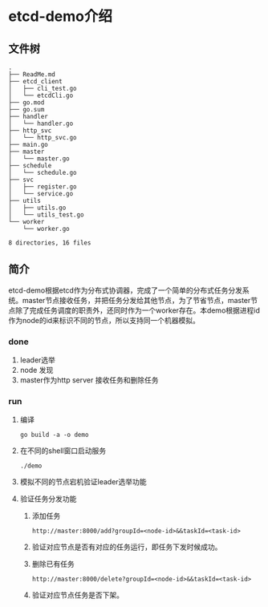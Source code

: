 

# etcd-demo介绍

## 文件树

```
.
├── ReadMe.md
├── etcd_client
│   ├── cli_test.go
│   └── etcdCli.go
├── go.mod
├── go.sum
├── handler
│   └── handler.go
├── http_svc
│   └── http_svc.go
├── main.go
├── master
│   └── master.go
├── schedule
│   └── schedule.go
├── svc
│   ├── register.go
│   └── service.go
├── utils
│   ├── utils.go
│   └── utils_test.go
└── worker
    └── worker.go

8 directories, 16 files
```

## 简介

etcd-demo根据etcd作为分布式协调器，完成了一个简单的分布式任务分发系统。master节点接收任务，并把任务分发给其他节点，为了节省节点，master节点除了完成任务调度的职责外，还同时作为一个worker存在。本demo根据进程id作为node的id来标识不同的节点，所以支持同一个机器模拟。

### done

1. leader选举
2. node 发现
3. master作为http server 接收任务和删除任务

### run

1. 编译

   ```shell
   go build -a -o demo
   ```

2. 在不同的shell窗口启动服务

   ```
   ./demo
   ```

3. 模拟不同的节点宕机验证leader选举功能

4. 验证任务分发功能

   1. 添加任务

      ```
      http://master:8000/add?groupId=<node-id>&&taskId=<task-id>
      ```

   2. 验证对应节点是否有对应的任务运行，即任务下发时候成功。

   3. 删除已有任务

      ```
      http://master:8000/delete?groupId=<node-id>&&taskId=<task-id>
      ```

   4. 验证对应节点任务是否下架。

      [https://www.cnblogs.com/niuben/p/12553982.html]: etcd入门

      

      
